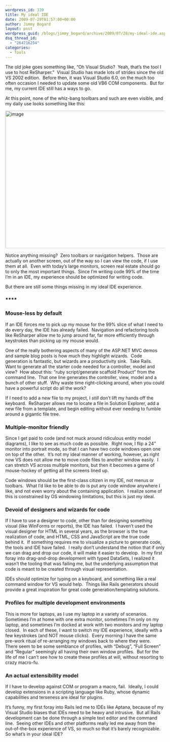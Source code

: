 ```yaml
---
wordpress_id: 339
title: My ideal IDE
date: 2009-07-29T01:57:00+00:00
author: Jimmy Bogard
layout: post
wordpress_guid: /blogs/jimmy_bogard/archive/2009/07/28/my-ideal-ide.aspx
dsq_thread_id:
  - "264716254"
categories:
  - Tools
---
```

The old joke goes something like, “Oh Visual Studio?&#160; Yeah, that’s the tool I use to host ReSharper.”&#160; Visual Studio has made lots of strides since the old VS 2002 edition.&#160; Before then, it was Visual Studio 6.0, on the much too often occasion I needed to update some old VB6 COM components.&#160; But for me, my current IDE still has a ways to go.

At this point, none of the whiz-bang toolbars and such are even visible, and my daily use looks something like this:

[<img style="border-right: 0px;border-top: 0px;border-left: 0px;border-bottom: 0px" height="434" alt="image" src="http://lostechies.com/jimmybogard/files/2011/03/image_thumb_3C45BFB0.png" width="644" border="0" />](http://lostechies.com/jimmybogard/files/2011/03/image_3C756F70.png) 

Notice anything missing?&#160; Zero toolbars or navigation helpers.&#160; Those are actually on another screen, out of the way so I can view the code, if I use them at all.&#160; Even with today’s large monitors, screen real estate should go to only the most important things.&#160; Since I’m writing code 99% of the time I’m in an IDE, my experience should be optimized for writing code.

But there are still some things missing in my ideal IDE experience.

### ****

### Mouse-less by default

If an IDE forces me to pick up my mouse for the 99% slice of what I need to do every day, the IDE has already failed.&#160; Navigation and refactoring tools like ReSharper allow me to jump around far, far more efficiently through keystrokes than picking up my mouse would.

One of the really bothering aspects of many of the ASP.NET MVC demos and sample blog posts is how much they highlight wizards.&#160; Code generation is fantastic, but wizards are a productivity sink.&#160; Take Rails.&#160; Want to generate all the starter code needed for a controller, model and view?&#160; How about this: “ruby script/generate scaffold Product” from the command line.&#160; That one line generates the controller, view, model and a bunch of other stuff.&#160; Why waste time right-clicking around, when you could have a powerful script do all the work?

If I need to add a new file to my project, I _still_ don’t lift my hands off the keyboard.&#160; ReSharper allows me to locate a file in Solution Explorer, add a new file from a template, and begin editing without ever needing to fumble around a gigantic file tree.

### Multiple-monitor friendly

Since I get paid to code (and not muck around ridiculous entity model diagrams), I like to see as much code as possible.&#160; Right now, I flip a 24” monitor into portrait mode, so that I can have two code windows open one on top of the other.&#160; It’s not my ideal manner of working, however, as right now VS does not allow me to move code files to another window easily.&#160; I can stretch VS across multiple monitors, but then it becomes a game of mouse-hockey of getting all the screens lined up.

Code windows should be the first-class citizen in my IDE, not menus or toolbars.&#160; What I’d like to be able to do is put any code window anywhere I like, and not even worry about the containing application.&#160; I realize some of this is constrained by OS windowing limitations, but this is just my ideal.

### Devoid of designers and wizards for code

If I have to use a designer to code, other than for designing something visual (like WinForms or reports), the IDE has failed.&#160; I haven’t used the visual designer for HTML in several years, as the browser is the true realization of code, and HTML, CSS and JavaScript are the true code behind it.&#160; If something requires me to visualize a picture to generate code, the tools and IDE have failed.&#160; I really don’t understand the notion that if only we can drag and drop our code, it will make it easier to develop.&#160; In my first foray into drag-and-drop development with typed DataSets, I realized it wasn’t the tooling that was failing me, but the underlying assumption that code is meant to be created through visual representation.

IDEs should optimize for typing on a keyboard, and something like a real command window for VS would help.&#160; Things like Rails generators should provide a great inspiration for great code generation/templating solutions.

### Profiles for multiple development environments

This is more for laptops, as I use my laptop in a variety of scenarios.&#160; Sometimes I’m at home with one extra monitor, sometimes I’m only on my laptop, and sometimes I’m docked at work with two monitors and my laptop closed.&#160; In each of these, I want to switch my IDE experience, ideally with a few keystrokes (and NOT mouse clicks).&#160; Every morning I have the same pre-work ritual of re-arranging my windows back to where they were.&#160; There seem to be some semblance of profiles, with “Debug”, “Full Screen” and “Regular” seemingly all having their own window profiles.&#160; But for the life of me I can’t see how to create these profiles at will, without resorting to crazy macro-fu.

### An actual extensibility model

If I have to develop against COM or program a macro, fail.&#160; Ideally, I could develop extensions in a scripting language like Ruby, whose dynamic capabilities and terseness are ideal for plugins.

It’s funny, my first foray into Rails led me to IDEs like Aptana, because of my Visual Studio biases that IDEs need to be heavy and intrusive.&#160; But all Rails development can be done through a simple text editor and the command line.&#160; Seeing other IDEs and other platforms really led me away from the out-of-the-box experience of VS, so much so that it’s barely recognizable.&#160; So what’s in your ideal IDE?